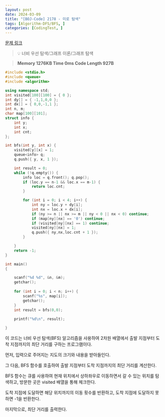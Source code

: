 ```yaml
---
layout: post
date: 2024-03-09
title: "[BOJ-Code] 2178 - 미로 탐색"
tags: [Algorithm-DFS/BFS, ]
categories: [CodingTest, ]
---
```


[문제 링크](https://www.acmicpc.net/problem/2178)


> 💡 너비 우선 탐색/그래프 이론/그래프 탐색


> **Memory   1276KB                                   Time   0ms                                Code Length   927B**


```c++
#include <stdio.h>
#include <queue>
#include <algorithm>

using namespace std;
int visited[100][100] = { 0 };
int dy[] = { -1,1,0,0 };
int dx[] = { 0,0,-1,1 };
int n, m;
char map[100][101];
struct info {
	int y;
	int x;
	int cnt;
};

int bfs(int y, int x) {
	visited[y][x] = 1;
	queue<info> q;
	q.push({ y, x, 1 });

	int result = 0;
	while (!q.empty()) {
		info loc = q.front(); q.pop();
		if (loc.y == n-1 && loc.x == m-1) {
			return loc.cnt;
		}

		for (int i = 0; i < 4; i++) {
			int ny = loc.y + dy[i];
			int nx = loc.x + dx[i];
			if (ny >= n || nx >= m || ny < 0 || nx < 0) continue;
			if (map[ny][nx] == '0') continue;
			if (visited[ny][nx] == 1) continue;
			visited[ny][nx] = 1;
			q.push({ ny,nx,loc.cnt + 1 });
		}

	}
	return -1;
}

int main()
{

	scanf("%d %d", &n, &m);
	getchar();
	
	for (int i = 0; i < n; i++) {
		scanf("%s", map[i]);
		getchar();
	}
	int result = bfs(0,0);
	
	printf("%d\n", result);

}
```


이 코드는 너비 우선 탐색(BFS) 알고리즘을 사용하여 2차원 배열에서 출발 지점부터 도착 지점까지의 최단 거리를 구하는 프로그램이다.

먼저, 입력으로 주어지는 지도의 크기와 내용을 받아들인다.

그 다음, BFS 함수를 호출하여 출발 지점부터 도착 지점까지의 최단 거리를 계산한다.

BFS 함수는 큐를 사용하여 현재 위치에서 상하좌우로 이동하면서 갈 수 있는 위치를 탐색하고, 방문한 곳은 visited 배열을 통해 체크한다.

도착 지점에 도달하면 해당 위치까지의 이동 횟수를 반환하고, 도착 지점에 도달하지 못하면 -1을 반환한다.

마지막으로, 최단 거리를 출력한다.

